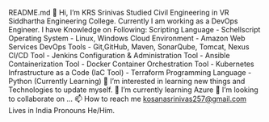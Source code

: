 README.md
👋 Hi, I’m KRS Srinivas
Studied Civil Engineering in VR Siddhartha Engineering College.
Currently I am working as a DevOps Engineer.
I have Knowledge on Following:
Scripting Language - Schellscript
Operating System - Linux, Windows
Cloud Environment - Amazon Web Services
DevOps Tools - Git,GitHub, Maven, SonarQube, Tomcat, Nexus
CI/CD Tool - Jenkins
Configuration & Administration Tool - Ansible
Containerization Tool - Docker
Container Orchestration Tool - Kubernetes
Infrastructure as a Code (IaC Tool) - Terraform
Programming Language - Python (Currently Learning)
👀 I’m interested in learning new things and Technologies to update myself.
🌱 I’m currently learning Azure
💞️ I’m looking to collaborate on ...
📫 How to reach me kosanasrinivas257@gmail.com
Lives in India
Pronouns He/Him.
